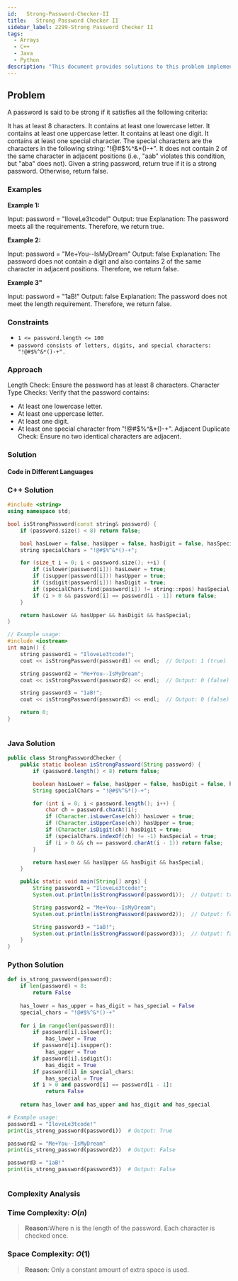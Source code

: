 ```yaml
---
id:   Strong-Password-Checker-II
title:   Strong Password Checker II
sidebar_label: 2299-Strong Password Checker II
tags:
  - Arrays
  - C++
  - Java
  - Python
description: "This document provides solutions to this problem implemented in C++, Java, and Python."
---
```


## Problem

A password is said to be strong if it satisfies all the following criteria:

It has at least 8 characters.
It contains at least one lowercase letter.
It contains at least one uppercase letter.
It contains at least one digit.
It contains at least one special character. The special characters are the characters in the following string: "!@#$%^&*()-+".
It does not contain 2 of the same character in adjacent positions (i.e., "aab" violates this condition, but "aba" does not).
Given a string password, return true if it is a strong password. Otherwise, return false.

 

### Examples

**Example 1:**

Input: password = "IloveLe3tcode!"
Output: true
Explanation: The password meets all the requirements. Therefore, we return true.

**Example 2:**

Input: password = "Me+You--IsMyDream"
Output: false
Explanation: The password does not contain a digit and also contains 2 of the same character in adjacent positions. Therefore, we return false.

**Example 3"**

Input: password = "1aB!"
Output: false
Explanation: The password does not meet the length requirement. Therefore, we return false.

### Constraints

- `1 <= password.length <= 100`
- `password consists of letters, digits, and special characters: "!@#$%^&*()-+".`

### Approach

Length Check: Ensure the password has at least 8 characters.
Character Type Checks: Verify that the password contains:
- At least one lowercase letter.
- At least one uppercase letter.
- At least one digit.
- At least one special character from "!@#$%^&*()-+".
Adjacent Duplicate Check: Ensure no two identical characters are adjacent.
### Solution

#### Code in Different Languages

### C++ Solution

```cpp
#include <string>
using namespace std;

bool isStrongPassword(const string& password) {
    if (password.size() < 8) return false;

    bool hasLower = false, hasUpper = false, hasDigit = false, hasSpecial = false;
    string specialChars = "!@#$%^&*()-+";

    for (size_t i = 0; i < password.size(); ++i) {
        if (islower(password[i])) hasLower = true;
        if (isupper(password[i])) hasUpper = true;
        if (isdigit(password[i])) hasDigit = true;
        if (specialChars.find(password[i]) != string::npos) hasSpecial = true;
        if (i > 0 && password[i] == password[i - 1]) return false;
    }

    return hasLower && hasUpper && hasDigit && hasSpecial;
}

// Example usage:
#include <iostream>
int main() {
    string password1 = "IloveLe3tcode!";
    cout << isStrongPassword(password1) << endl;  // Output: 1 (true)

    string password2 = "Me+You--IsMyDream";
    cout << isStrongPassword(password2) << endl;  // Output: 0 (false)

    string password3 = "1aB!";
    cout << isStrongPassword(password3) << endl;  // Output: 0 (false)

    return 0;
}



```

### Java Solution

```java
public class StrongPasswordChecker {
    public static boolean isStrongPassword(String password) {
        if (password.length() < 8) return false;

        boolean hasLower = false, hasUpper = false, hasDigit = false, hasSpecial = false;
        String specialChars = "!@#$%^&*()-+";

        for (int i = 0; i < password.length(); i++) {
            char ch = password.charAt(i);
            if (Character.isLowerCase(ch)) hasLower = true;
            if (Character.isUpperCase(ch)) hasUpper = true;
            if (Character.isDigit(ch)) hasDigit = true;
            if (specialChars.indexOf(ch) != -1) hasSpecial = true;
            if (i > 0 && ch == password.charAt(i - 1)) return false;
        }

        return hasLower && hasUpper && hasDigit && hasSpecial;
    }

    public static void main(String[] args) {
        String password1 = "IloveLe3tcode!";
        System.out.println(isStrongPassword(password1));  // Output: true

        String password2 = "Me+You--IsMyDream";
        System.out.println(isStrongPassword(password2));  // Output: false

        String password3 = "1aB!";
        System.out.println(isStrongPassword(password3));  // Output: false
    }
}

```

### Python Solution

```python
def is_strong_password(password):
    if len(password) < 8:
        return False
    
    has_lower = has_upper = has_digit = has_special = False
    special_chars = "!@#$%^&*()-+"
    
    for i in range(len(password)):
        if password[i].islower():
            has_lower = True
        if password[i].isupper():
            has_upper = True
        if password[i].isdigit():
            has_digit = True
        if password[i] in special_chars:
            has_special = True
        if i > 0 and password[i] == password[i - 1]:
            return False
    
    return has_lower and has_upper and has_digit and has_special

# Example usage:
password1 = "IloveLe3tcode!"
print(is_strong_password(password1))  # Output: True

password2 = "Me+You--IsMyDream"
print(is_strong_password(password2))  # Output: False

password3 = "1aB!"
print(is_strong_password(password3))  # Output: False



```

### Complexity Analysis

### Time Complexity: $O(n)$

> **Reason**:Where n is the length of the password. Each character is checked once.

### Space Complexity: $O(1)$

> **Reason**: Only a constant amount of extra space is used.


